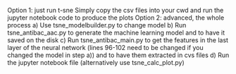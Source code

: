Option 1: just run t-sne
Simply copy the csv files into your cwd and run the jupyter notebook code to produce the plots
Option 2: advanced, the whole process
a) Use tsne_modelbuilder.py to change model
b) Run tsne_antibac_aac.py to generate the machine learning model and to have it saved on the disk
c) Run tsne_antibac_main.py to get the features in the last layer of the neural network 
(lines 96-102 need to be changed if you changed the model in step a)) and to have them extracted in cvs files
d) Run the jupyter notebook file (alternatively use tsne_calc_plot.py)

